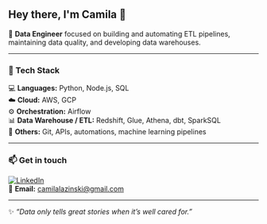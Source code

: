 ## Hey there, I'm Camila 👋

🎯 **Data Engineer** focused on building and automating ETL pipelines, maintaining data quality, and developing data warehouses.  


---

### 🧰 Tech Stack
💻 **Languages:** Python, Node.js, SQL  
☁️ **Cloud:** AWS, GCP  
⚙️ **Orchestration:** Airflow  
📊 **Data Warehouse / ETL:** Redshift, Glue, Athena, dbt, SparkSQL  
🧠 **Others:** Git, APIs, automations, machine learning pipelines  

---

### 📫 Get in touch
[![LinkedIn](https://img.shields.io/badge/LinkedIn-0077B5?style=flat&logo=linkedin&logoColor=white)](https://www.linkedin.com/in/camila-lazinski-6b4a1018a/)  
📧 **Email:** camilalazinski@gmail.com

---

✨ _“Data only tells great stories when it’s well cared for.”_
